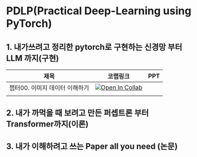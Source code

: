 # PDLP(Practical Deep-Learning using PyTorch)


## 1. 내가쓰려고 정리한 pytorch로 구현하는 신경망 부터 LLM 까지(구현)

| 제목 | 코랩링크 | PPT |
| -------- | -------- | -------- |
| 챕터00. 이미지 데이터 이해하기 | [![Open In Collab](https://colab.research.google.com/assets/colab-badge.svg)](https://colab.research.google.com/github/int29/PDLP/blob/main/chapter_00_understand_image_data.ipynb) | <i class="ri-file-pdf-2-fill"></i> |
|    |   |   |


## 2. 내가 까먹을 때 보려고 만든 퍼셉트론 부터 Transformer까지(이론)


## 3. 내가 이해하려고 쓰는 Paper all you need (논문)

